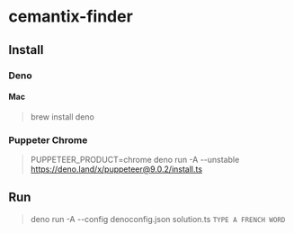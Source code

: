 # cemantix-finder

## Install

### Deno

#### Mac
> brew install deno

### Puppeter Chrome
> PUPPETEER_PRODUCT=chrome deno run -A --unstable https://deno.land/x/puppeteer@9.0.2/install.ts

## Run
> deno run -A --config denoconfig.json solution.ts `TYPE A FRENCH WORD`

